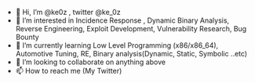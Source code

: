 - 👋 Hi, I’m @ke0z , twitter @ke_0z
- 👀 I’m interested in Incidence Response , Dynamic Binary Analysis, Reverse Engineering, Exploit Development, Vulnerability Research, Bug Bounty
- 🌱 I’m currently learning Low Level Programming (x86/x86_64), Automotive Tuning, RE, Binary analysis(Dynamic, Static, Symbolic ..etc)
- 💞️ I’m looking to collaborate on anything above
- 📫 How to reach me (My Twitter)

<!---
ke0z/ke0z is a ✨ special ✨ repository because its `README.md` (this file) appears on your GitHub profile.
You can click the Preview link to take a look at your changes.
--->
